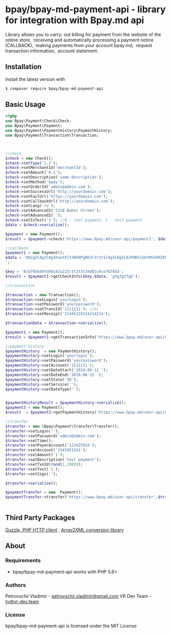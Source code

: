 # bpay/bpay-md-payment-api - library for  integration with Bpay.md api




Library allows you to carry:
 out billing for payment from the website of the online store,
 receiving and automatically processing a payment notice (CALLBACK),
 making payments from your account bpay.md,
 request transaction information,
 account statement.

## Installation

Install the latest version with

```bash
$ composer require bpay/bpay-md-payment-api
```

## Basic Usage

```php
<?php
use Bpay\Payment\Check\Check;
use Bpay\Payment\Payment;
use Bpay\Payment\PaymentHistory\PaymentHistory;
use Bpay\Payment\Transaction\Transaction;



//check
$check = new Check();
$check->setType('1.2');
$check->setMerchantId('merchantId');
$check->setAmount('0.1');
$check->setDescription('some description');
$check->setMethod('bpay');
$check->setOrderId('admin@admin.com');
$check->setSuccessUrl('http://yourdomain.com');
$check->setFailUrl('https://yourdomain.com');
$check->setCallbackUrl('http://yourdomain.com');
$check->setLang('ru');
$check->setAdvanced1('221B Baker Street');
$check->setAdvanced2('');
$check->setIsTest('1'); //0 - real payment, 1 - test payment
$data = $check->serialize();

$payment = new Payment();
$result = $payment->check('https://www.bpay.md/user-api/payment1', $data, 'h42kd20d');

//callback
$payment1 = new Payment();
$data = 'DQogICAgICAgIDxwYXltZW50Pg0K3r3r3rICAgICAgICAJPHR5cGU+MS490ZXN0Pg0KICAgICAgICA8L3BheW1lbnQ+
';

$key = '0cb795b89fd49c82a233r3t3t3t34d01c0ce76785d';
$result = $payment1->getCheckInfo($key,$data, 'g5g3g3fg6');

//transaction 

$transaction = new Transaction();
$transaction->setLogin('yourlogin');
$transaction->setPassword('yourpassword');
$transaction->setTransId('1111111'); //or
$transaction->setReceipt('21445124124214214');

$transactionData = $transaction->serialize();

$payment1 = new Payment();
$result = $payment1->getTransactionInfo('https://www.bpay.md/user-api/checkstate1', $transactionData);

//payment history
$paymentHistory  = new PaymentHistory();
$paymentHistory->setLogin('yourlogin');
$paymentHistory->setPassword('yourpassword');
$paymentHistory->setAccount('1111111');
$paymentHistory->setDateStart('2018-06-12 ');
$paymentHistory->setDateEnd('2018-06-15 ');
$paymentHistory->setState('30');
$paymentHistory->setService('');
$paymentHistory->setDateType('');


$paymentHistoryResult = $paymentHistory->serialize();
$payment3 = new Payment();
$result  = $payment3->getPaymentHistory('https://www.bpay.md/user-api/getpaymentshistory',$paymentHistoryResult);

//transfer
$transfer = new \Bpay\Payment\Transfer\Transfer();
$transfer->setLogin('');
$transfer->setPassword('admin@admin.com');
$transfer->setTime();
$transfer->setPayerAccount('123425916');
$transfer->setAccount('2343451241');
$transfer->setAmount('1');
$transfer->setDescription('test payment');
$transfer->setTxnId(rand(1,1000));
$transfer->setTest('1');
$transfer->setSign('');

$transfer->serialize();

$paymentTransfer = new  Payment();
$paymentTransfer->transfer('https://www.bpay.md/user-api/transfer',$transfer,'key');



```



## Third Party Packages


[Guzzle, PHP HTTP client](https://github.com/guzzle/guzzle) ,
[Array2XML conversion library ](https://github.com/nullivex/lib-array2xml)


## About

### Requirements

- bpay/bpay-md-payment-api works with PHP 5.6> 


### Authors

Petrovschii Vladimir - <petrovschii.vladimir@gmail.com>
VR Dev Team - <tv@vr-dev.team>

### License

bpay/bpay-md-payment-api is licensed under the MIT License

